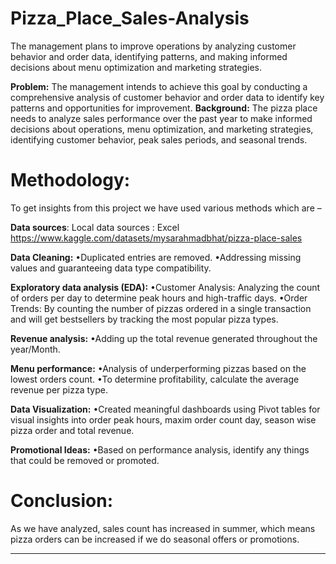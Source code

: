# Pizza_Place_Sales-Analysis
The management plans to improve operations by analyzing customer behavior and order data, identifying patterns, and making informed decisions about menu optimization and marketing strategies.

**Problem:** 
The management intends to achieve this goal by conducting a comprehensive analysis of customer behavior and order data to identify key patterns and opportunities for improvement.
**Background:** 
The pizza place needs to analyze sales performance over the past year to make informed decisions about operations, menu optimization, and marketing strategies, identifying customer behavior, peak sales periods, and seasonal trends.

# Methodology:
To get insights from this project we have used various methods which are –

**Data sources**:
Local data sources : Excel
https://www.kaggle.com/datasets/mysarahmadbhat/pizza-place-sales

**Data Cleaning:**
•Duplicated entries are removed.
•Addressing missing values and guaranteeing data type compatibility.

**Exploratory data analysis (EDA):**
•Customer Analysis: Analyzing the count of orders per day to determine peak hours and high-traffic days.
•Order Trends: By counting the number of pizzas ordered in a single transaction and will get bestsellers by tracking the most popular pizza types.

**Revenue analysis:**
•Adding up the total revenue generated throughout the year/Month.

**Menu performance:**
•Analysis of underperforming pizzas based on the lowest orders count.
•To determine profitability, calculate the average revenue per pizza type.

**Data Visualization:**
•Created meaningful dashboards using Pivot tables for visual insights into order peak hours, maxim order count day, season wise pizza order and total revenue.

**Promotional Ideas:**
•Based on performance analysis, identify any things that could be removed or promoted.

# Conclusion: 
As we have analyzed, sales count has increased in summer, which means pizza orders can be increased if we do seasonal offers or promotions.


---------------------------------------------------------------------------------------------------------------------------------------------------------------------------------------------------------------------
